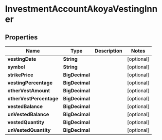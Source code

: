 

# InvestmentAccountAkoyaVestingInner


## Properties

| Name | Type | Description | Notes |
|------------ | ------------- | ------------- | -------------|
|**vestingDate** | **String** |  |  [optional] |
|**symbol** | **String** |  |  [optional] |
|**strikePrice** | **BigDecimal** |  |  [optional] |
|**vestingPercentage** | **BigDecimal** |  |  [optional] |
|**otherVestAmount** | **BigDecimal** |  |  [optional] |
|**otherVestPercentage** | **BigDecimal** |  |  [optional] |
|**vestedBalance** | **BigDecimal** |  |  [optional] |
|**unVestedBalance** | **BigDecimal** |  |  [optional] |
|**vestedQuantity** | **BigDecimal** |  |  [optional] |
|**unVestedQuantity** | **BigDecimal** |  |  [optional] |



